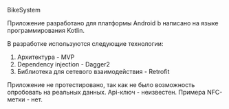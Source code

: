 BikeSystem

Приложение разработано для платформы Android b написано на языке программирования Kotlin.

В разработке используются следующие технологии:

1) Архитектура - MVP
2) Dependency injection - Dagger2
3) Библиотека для сетевого взаимодействия - Retrofit

Приложение не протестировано, так как не было возможность опробовать на реальных данных.
Api-ключ - неизвестен.
Примера NFC-метки - нет.